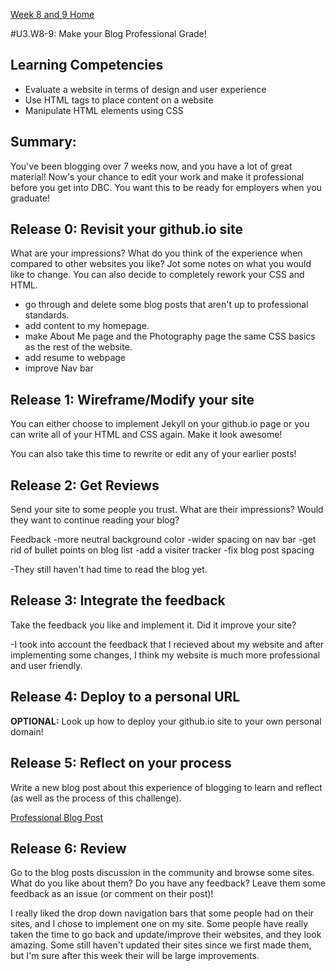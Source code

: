 [Week 8 and 9 Home](./)

#U3.W8-9: Make your Blog Professional Grade!

## Learning Competencies
- Evaluate a website in terms of design and user experience
- Use HTML tags to place content on a website
- Manipulate HTML elements using CSS

## Summary:
You've been blogging over 7 weeks now, and you have a lot of great material! Now's your chance to edit your work and make it professional before you get into DBC. You want this to be ready for employers when you graduate!

## Release 0: Revisit your github.io site
What are your impressions? What do you think of the experience when compared to other websites you like? Jot some notes on what you would like to change. You can also decide to completely rework your CSS and HTML.

- go through and delete some blog posts that aren't up to professional standards.
- add content to my homepage.
- make About Me page and the Photography page the same CSS basics as the rest of the website.
- add resume to webpage
- improve Nav bar

## Release 1: Wireframe/Modify your site
You can either choose to implement Jekyll on your github.io page or you can write all of your HTML and CSS again. Make it look awesome!

You can also take this time to rewrite or edit any of your earlier posts!

## Release 2: Get Reviews
Send your site to some people you trust. What are their impressions? Would they want to continue reading your blog?

Feedback
-more neutral background color
-wider spacing on nav bar
-get rid of bullet points on blog list
-add a visiter tracker
-fix blog post spacing

-They still haven't had time to read the blog yet.

## Release 3: Integrate the feedback
Take the feedback you like and implement it. Did it improve your site?

-I took into account the feedback that I recieved about my website and after implementing some changes, I think my website is much more professional and user friendly.

## Release 4: Deploy to a personal URL
**OPTIONAL:** Look up how to deploy your github.io site to your own personal domain!

## Release 5: Reflect on your process
Write a new blog post about this experience of blogging to learn and reflect (as well as the process of this challenge).

<a href = "">Professional Blog Post</a>

## Release 6: Review
Go to the blog posts discussion in the community and browse some sites. What do you like about them? Do you have any feedback? Leave them some feedback as an issue (or comment on their post)!

I really liked the drop down navigation bars that some people had on their sites, and I chose to implement one on my site. Some people have really taken the time to go back and update/improve their websites, and they look amazing. Some still haven't updated their sites since we first made them, but I'm sure after this week their will be large improvements.